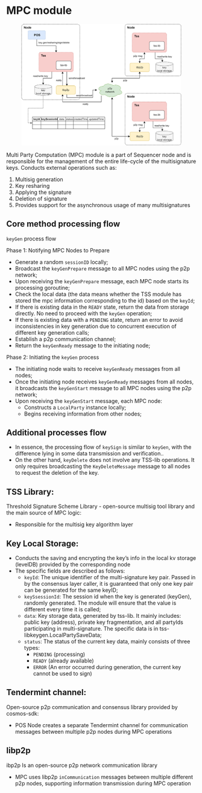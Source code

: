 # MPC module

<figure><img src="../../.gitbook/assets/image.png" alt=""><figcaption></figcaption></figure>

Multi Party Computation (MPC) module is a part of Sequencer node and is responsible for the management of the entire life-cycle of the multisignature keys. Conducts external operations such as:

1. Multisig generation
2. Key resharing
3. Applying the signature
4. Deletion of signature
5. Provides support for the asynchronous usage of many multisignatures

## Core method processing flow

`keyGen` process flow

Phase 1: Notifying MPC Nodes to Prepare

* Generate a random `sessionID` locally;
* Broadcast the `keyGenPrepare` message to all MPC nodes using the p2p network;
* Upon receiving the `keyGenPrepare` message, each MPC node starts its processing goroutine;
* Check the local data (the data means whether the TSS module has stored the mpc information corresponding to the id) based on the `keyId`;
* If there is existing data in the `READY` state, return the data from storage directly. No need to proceed with the `keyGen` operation;
* If there is existing data with a `PENDING` state, return an error to avoid inconsistencies in key generation due to concurrent execution of different key generation calls;
* Establish a p2p communication channel;
* Return the `keyGenReady` message to the initiating node;

Phase 2: Initiating the `keyGen` process

* The initiating node waits to receive `keyGenReady` messages from all nodes;
* Once the initiating node receives `keyGenReady` messages from all nodes, it broadcasts the `keyGenStart` message to all MPC nodes using the p2p network;
* Upon receiving the `keyGenStart` message, each MPC node:
  * Constructs a `LocalParty` instance locally;
  * Begins receiving information from other nodes;

## Additional processes flow

* In essence, the processing flow of `keySign` is similar to `keyGen`, with the difference lying in some data transmission and verification..
* On the other hand, `keyDelete` does not involve any TSS-lib operations. It only requires broadcasting the `KeyDeleteMessage` message to all nodes to request the deletion of the key.

## TSS Library:

Threshold Signature Scheme Library - open-source multisig tool library and the main source of MPC logic:

* Responsible for the multisig key algorithm layer

## Key Local Storage:

* Conducts the saving and encrypting the key’s info in the local kv storage (levelDB) provided by the corresponding node
* The specific fields are described as follows:
  * `keyId`: The unique identifier of the multi-signature key pair. Passed in by the consensus layer caller, it is guaranteed that only one key pair can be generated for the same keyID;
  * `keySsessionId`: The session id when the key is generated (keyGen), randomly generated. The module will ensure that the value is different every time it is called;
  * `data`: Key storage data, generated by tss-lib. It mainly includes: public key (address), private key fragmentation, and all partyIds participating in multi-signature. The specific data is in tss-libkeygen.LocalPartySaveData;
  * `status`: The status of the current key data, mainly consists of three types:
    * `PENDING` (processing)
    * `READY` (already available)
    * `ERROR` (An error occurred during generation, the current key cannot be used to sign)

## Tendermint channel:

Open-source p2p communication and consensus library provided by cosmos-sdk:

* POS Node creates a separate Tendermint channel for communication messages between multiple p2p nodes during MPC operations

## libp2p

ibp2p Is an open-source p2p network communication library

* MPC uses libp2p `inCommunication` messages between multiple different p2p nodes, supporting information transmission during MPC operation
